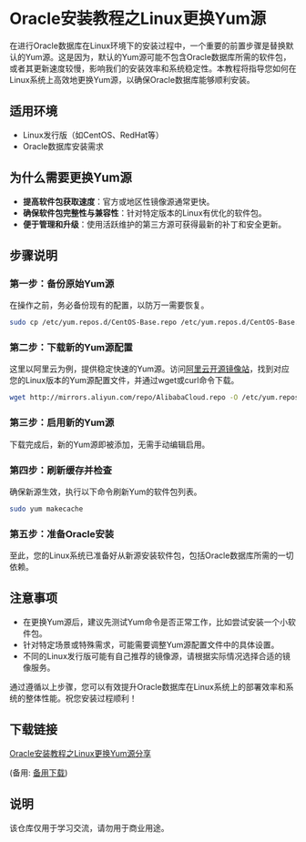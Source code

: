 # Oracle安装教程之Linux更换Yum源

在进行Oracle数据库在Linux环境下的安装过程中，一个重要的前置步骤是替换默认的Yum源。这是因为，默认的Yum源可能不包含Oracle数据库所需的软件包，或者其更新速度较慢，影响我们的安装效率和系统稳定性。本教程将指导您如何在Linux系统上高效地更换Yum源，以确保Oracle数据库能够顺利安装。

## 适用环境

- Linux发行版（如CentOS、RedHat等）
- Oracle数据库安装需求

## 为什么需要更换Yum源

- **提高软件包获取速度**：官方或地区性镜像源通常更快。
- **确保软件包完整性与兼容性**：针对特定版本的Linux有优化的软件包。
- **便于管理和升级**：使用活跃维护的第三方源可获得最新的补丁和安全更新。

## 步骤说明

### 第一步：备份原始Yum源

在操作之前，务必备份现有的配置，以防万一需要恢复。

```bash
sudo cp /etc/yum.repos.d/CentOS-Base.repo /etc/yum.repos.d/CentOS-Base.repo.backup
```

### 第二步：下载新的Yum源配置

这里以阿里云为例，提供稳定快速的Yum源。访问[阿里云开源镜像站](https://mirrors.aliyun.com/repo/)，找到对应您的Linux版本的Yum源配置文件，并通过wget或curl命令下载。

```bash
wget http://mirrors.aliyun.com/repo/AlibabaCloud.repo -O /etc/yum.repos.d/AlibabaCloud.repo
```

### 第三步：启用新的Yum源

下载完成后，新的Yum源即被添加，无需手动编辑启用。

### 第四步：刷新缓存并检查

确保新源生效，执行以下命令刷新Yum的软件包列表。

```bash
sudo yum makecache
```

### 第五步：准备Oracle安装

至此，您的Linux系统已准备好从新源安装软件包，包括Oracle数据库所需的一切依赖。

## 注意事项

- 在更换Yum源后，建议先测试Yum命令是否正常工作，比如尝试安装一个小软件包。
- 针对特定场景或特殊需求，可能需要调整Yum源配置文件中的具体设置。
- 不同的Linux发行版可能有自己推荐的镜像源，请根据实际情况选择合适的镜像服务。

通过遵循以上步骤，您可以有效提升Oracle数据库在Linux系统上的部署效率和系统的整体性能。祝您安装过程顺利！

## 下载链接
[Oracle安装教程之Linux更换Yum源分享](https://pan.quark.cn/s/a6fade1786a2) 

(备用: [备用下载](https://pan.baidu.com/s/1tZ7KQ2BAqcQ58cX2uqglbA?pwd=1234))

## 说明

该仓库仅用于学习交流，请勿用于商业用途。
